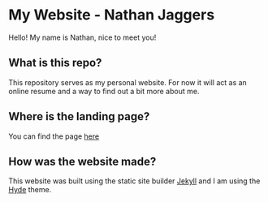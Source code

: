 # My Website - Nathan Jaggers
Hello! My name is Nathan, nice to meet you!

## What is this repo?
This repository serves as my personal website. For now it will act as an online resume and a way to find out a bit more about me.

## Where is the landing page?
You can find the page [here](https://nrjaggers.github.io/)

## How was the website made?
This website was built using the static site builder [Jekyll](http://jekyllrb.com) and I am using the [Hyde](https://hyde.getpoole.com/) theme.
